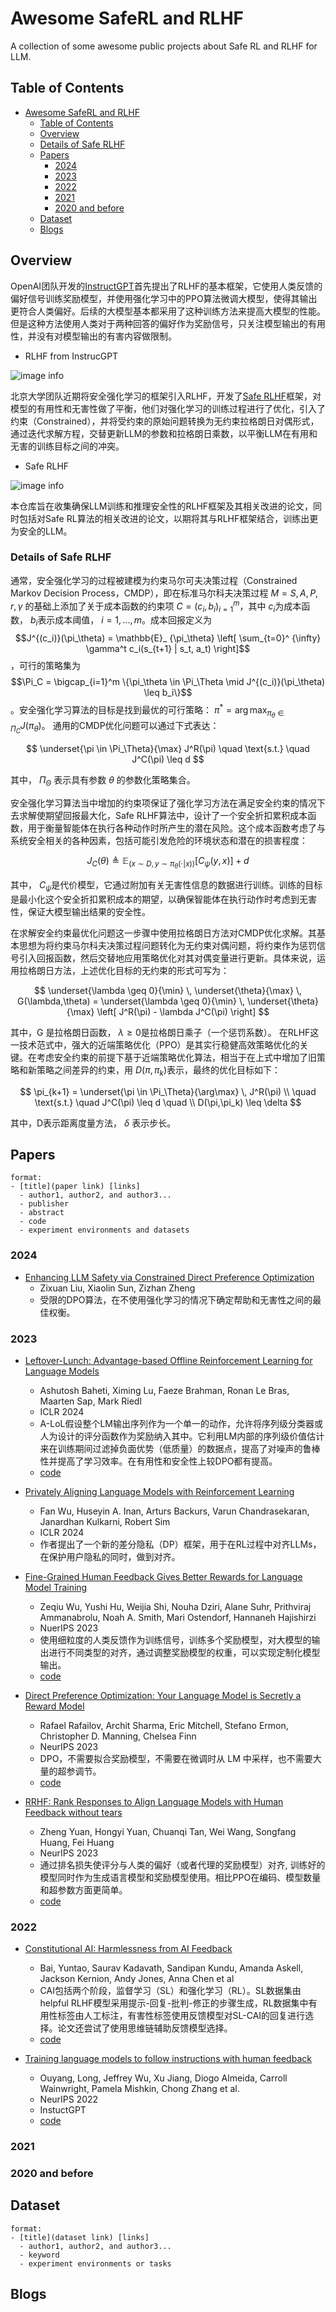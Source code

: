 # Awesome SafeRL and RLHF
A collection of some awesome public projects about Safe RL and RLHF for LLM.


## Table of Contents

- [Awesome SafeRL and RLHF](#awesome-saferl-and-rlhf)
  - [Table of Contents](#table-of-contents)
  - [Overview](#overview)
  - [Details of Safe RLHF ](#details-of-safe-rlhf)
  - [Papers](#papers)
    - [2024](#2024)
    - [2023](#2023)
    - [2022](#2022)
    - [2021](#2021)
    - [2020 and before](#2020-and-before)
  - [Dataset](#dataset)
  - [Blogs](#blogs)

## Overview

OpenAI团队开发的[InstructGPT](https://arxiv.org/abs/2203.02155)首先提出了RLHF的基本框架，它使用人类反馈的偏好信号训练奖励模型，并使用强化学习中的PPO算法微调大模型，使得其输出更符合人类偏好。后续的大模型基本都采用了这种训练方法来提高大模型的性能。但是这种方法使用人类对于两种回答的偏好作为奖励信号，只关注模型输出的有用性，并没有对模型输出的有害内容做限制。

- RLHF from InstrucGPT

![image info](./images/instructGPT.png)

北京大学团队近期将安全强化学习的框架引入RLHF，开发了[Safe RLHF](https://arxiv.org/abs/2310.12773)框架，对模型的有用性和无害性做了平衡，他们对强化学习的训练过程进行了优化，引入了约束（Constrained），并将受约束的原始问题转换为无约束拉格朗日对偶形式，通过迭代求解方程，交替更新LLM的参数和拉格朗日乘数，以平衡LLM在有用和无害的训练目标之间的冲突。

- Safe RLHF

![image info](./images/safeRLHF.png)

本仓库旨在收集确保LLM训练和推理安全性的RLHF框架及其相关改进的论文，同时包括对Safe RL算法的相关改进的论文，以期将其与RLHF框架结合，训练出更为安全的LLM。

### Details of Safe RLHF 


通常，安全强化学习的过程被建模为约束马尔可夫决策过程（Constrained Markov Decision Process，CMDP），即在标准马尔科夫决策过程 $M={S,A,P,r,\gamma}$ 的基础上添加了关于成本函数的约束项 $C = { (c_i, b_i) }_ {i=1} ^m$，其中 $c_i$为成本函数， $b_i$表示成本阈值， $i=1,…,m$。成本回报定义为 $$J^{(c_i)}(\pi_\theta) = \mathbb{E}_ {\pi_\theta} \left[ \sum_{t=0}^ {\infty} \gamma^t c_i(s_{t+1} | s_t, a_t) \right]$$，可行的策略集为 $$\Pi_C = \bigcap_{i=1}^m \{\pi_\theta \in \Pi_\Theta \mid J^{(c_i)}(\pi_\theta) \leq b_i\}$$。安全强化学习算法的目标是找到最优的可行策略： $\pi^* = \arg\max_{\pi_\theta \in \Pi_C} J(\pi_\theta)$。
通用的CMDP优化问题可以通过下式表达：

$$
\underset{\pi \in \Pi_\Theta}{\max} J^R(\pi) \quad \text{s.t.} \quad J^C(\pi) \leq d
$$

其中， $\Pi_\Theta$ 表示具有参数 $\theta$ 的参数化策略集合。

安全强化学习算法当中增加的约束项保证了强化学习方法在满足安全约束的情况下去求解使期望回报最大化，Safe RLHF算法中，设计了一个安全折扣累积成本函数，用于衡量智能体在执行各种动作时所产生的潜在风险。这个成本函数考虑了与系统安全相关的各种因素，包括可能引发危险的环境状态和潜在的损害程度：

$$
J_C(\theta) \triangleq \mathbb{E}_ {(x \sim D, y \sim \pi_\theta(\cdot|x))} [C_\psi(y,x)] + d
$$

其中， $C_\psi$是代价模型，它通过附加有关无害性信息的数据进行训练。训练的目标是最小化这个安全折扣累积成本的期望，以确保智能体在执行动作时考虑到无害性，保证大模型输出结果的安全性。

在求解安全约束最优化问题这一步骤中使用拉格朗日方法对CMDP优化求解。其基本思想为将约束马尔科夫决策过程问题转化为无约束对偶问题，将约束作为惩罚信号引入回报函数，然后交替地应用策略优化对其对偶变量进行更新。具体来说，运用拉格朗日方法，上述优化目标的无约束的形式可写为： 

$$
\underset{\lambda \geq 0}{\min} \, \underset{\theta}{\max} \, G(\lambda,\theta) = \underset{\lambda \geq 0}{\min} \, \underset{\theta}{\max} \left[ J^R(\pi) - \lambda J^C(\pi) \right]
$$

其中，G 是拉格朗日函数， $\lambda \geq 0$是拉格朗日乘子（一个惩罚系数）。
在RLHF这一技术范式中，强大的近端策略优化（PPO）是其实行稳健高效策略优化的关键。在考虑安全约束的前提下基于近端策略优化算法，相当于在上式中增加了旧策略和新策略之间差异的约束，用 $D(\pi,\pi_k)$表示，最终的优化目标如下：

$$
\pi_{k+1} = \underset{\pi \in \Pi_\Theta}{\arg\max} \, J^R(\pi) \\
\quad \text{s.t.} \quad J^C(\pi) \leq d \quad \\
D(\pi,\pi_k) \leq \delta
$$

其中，D表示距离度量方法， $\delta$ 表示步长。


## Papers

```
format:
- [title](paper link) [links]
  - author1, author2, and author3...
  - publisher
  - abstract
  - code
  - experiment environments and datasets
```

### 2024

- [Enhancing LLM Safety via Constrained Direct Preference Optimization](https://arxiv.org/abs/2403.02475)
  - Zixuan Liu, Xiaolin Sun, Zizhan Zheng
  - 受限的DPO算法，在不使用强化学习的情况下确定帮助和无害性之间的最佳权衡。

### 2023

- [Leftover-Lunch: Advantage-based Offline Reinforcement Learning for Language Models](https://ar5iv.labs.arxiv.org/html/2305.14718)
  - Ashutosh Baheti, Ximing Lu, Faeze Brahman, Ronan Le Bras, Maarten Sap, Mark Riedl
  - ICLR 2024
  - A-LoL假设整个LM输出序列作为一个单一的动作，允许将序列级分类器或人为设计的评分函数作为奖励纳入其中。它利用LM内部的序列级价值估计来在训练期间过滤掉负面优势（低质量）的数据点，提高了对噪声的鲁棒性并提高了学习效率。在有用性和安全性上较DPO都有提高。
  - [code](https://github.com/abaheti95/LoL-RL)
    
- [Privately Aligning Language Models with Reinforcement Learning](https://arxiv.org/abs/2310.16960)
  - Fan Wu, Huseyin A. Inan, Arturs Backurs, Varun Chandrasekaran, Janardhan Kulkarni, Robert Sim
  - ICLR 2024
  - 作者提出了一个新的差分隐私（DP）框架，用于在RL过程中对齐LLMs，在保护用户隐私的同时，做到对齐。

- [Fine-Grained Human Feedback Gives Better Rewards for Language Model Training](https://arxiv.org/abs/2306.01693)
  - Zeqiu Wu, Yushi Hu, Weijia Shi, Nouha Dziri, Alane Suhr, Prithviraj Ammanabrolu, Noah A. Smith, Mari Ostendorf, Hannaneh Hajishirzi
  - NuerIPS 2023
  - 使用细粒度的人类反馈作为训练信号，训练多个奖励模型，对大模型的输出进行不同类型的对齐，通过调整奖励模型的权重，可以实现定制化模型输出。
  - [code](https://github.com/allenai/FineGrainedRLHF)

- [Direct Preference Optimization: Your Language Model is Secretly a Reward Model](https://arxiv.org/abs/2305.18290)
  - Rafael Rafailov, Archit Sharma, Eric Mitchell, Stefano Ermon, Christopher D. Manning, Chelsea Finn
  - NeurIPS 2023
  - DPO，不需要拟合奖励模型，不需要在微调时从 LM 中采样，也不需要大量的超参调节。
  - [code](https://github.com/eric-mitchell/direct-preference-optimization)

- [RRHF: Rank Responses to Align Language Models with Human Feedback without tears](https://arxiv.org/abs/2304.05302)
  - Zheng Yuan, Hongyi Yuan, Chuanqi Tan, Wei Wang, Songfang Huang, Fei Huang
  - NeurIPS 2023
  - 通过排名损失使评分与人类的偏好（或者代理的奖励模型）对齐, 训练好的模型同时作为生成语言模型和奖励模型使用。相比PPO在编码、模型数量和超参数方面更简单。
  - [code](https://github.com/GanjinZero/RRHF)


### 2022
- [Constitutional AI: Harmlessness from AI Feedback](https://arxiv.org/abs/2212.08073)
  - Bai, Yuntao, Saurav Kadavath, Sandipan Kundu, Amanda Askell, Jackson Kernion, Andy Jones, Anna Chen et al
  - CAI包括两个阶段，监督学习（SL）和强化学习（RL）。SL数据集由helpful RLHF模型采用提示-回复-批判-修正的步骤生成，RL数据集中有用性标签由人工标注，有害性标签使用反馈模型对SL-CAI的回复进行选择。论文还尝试了使用思维链辅助反馈模型选择。
  - [code](https://github.com/anthropics/ConstitutionalHarmlessnessPaper)

- [Training language models to follow instructions with human feedback](https://proceedings.neurips.cc/paper_files/paper/2022/hash/b1efde53be364a73914f58805a001731-Abstract-Conference.html)
  - Ouyang, Long, Jeffrey Wu, Xu Jiang, Diogo Almeida, Carroll Wainwright, Pamela Mishkin, Chong Zhang et al.
  - NeurIPS 2022
  - InstuctGPT
  - [code](https://github.com/openai/following-instructions-human-feedback)

### 2021

### 2020 and before

## Dataset
```
format:
- [title](dataset link) [links]
  - author1, author2, and author3...
  - keyword
  - experiment environments or tasks
```




## Blogs



